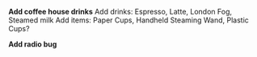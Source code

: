 **Add coffee house drinks**
Add drinks: Espresso, Latte, London Fog, Steamed milk
Add items: Paper Cups, Handheld Steaming Wand, Plastic Cups?

**Add radio bug**
